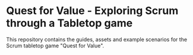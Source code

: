 # Quest for Value - Exploring Scrum through a Tabletop game 

This repository contains the guides, assets and example scenarios for the Scrum tabletop game "Quest for Value".
